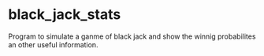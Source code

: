 # black_jack_stats

Program to simulate a ganme of black jack and show the winnig probabilites an other useful information.
